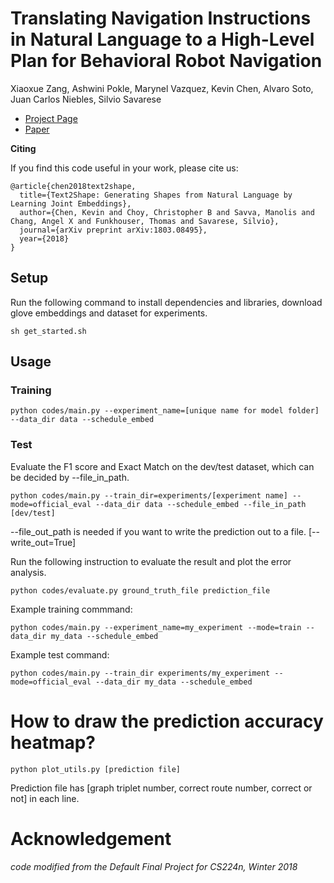 # Translating Navigation Instructions in Natural Language to a High-Level Plan for Behavioral Robot Navigation

Xiaoxue Zang, Ashwini Pokle, Marynel Vazquez, Kevin Chen, Alvaro Soto, Juan Carlos Niebles, Silvio Savarese
* [Project Page]()
* [Paper]()


**Citing**

If you find this code useful in your work, please cite us:

```
@article{chen2018text2shape,
  title={Text2Shape: Generating Shapes from Natural Language by Learning Joint Embeddings},
  author={Chen, Kevin and Choy, Christopher B and Savva, Manolis and Chang, Angel X and Funkhouser, Thomas and Savarese, Silvio},
  journal={arXiv preprint arXiv:1803.08495},
  year={2018}
}
```
## Setup
Run the following command to install dependencies and libraries, download glove embeddings and dataset for experiments.
``` shell
sh get_started.sh
```
## Usage

### Training

``` shell
python codes/main.py --experiment_name=[unique name for model folder] --data_dir data --schedule_embed
```

### Test
Evaluate the F1 score and Exact Match on the dev/test dataset, which can be decided by --file_in_path.

``` shell
python codes/main.py --train_dir=experiments/[experiment name] --mode=official_eval --data_dir data --schedule_embed --file_in_path [dev/test]
```

--file_out_path is needed if you want to write the prediction out to a file. \[--write_out=True\]

Run the following instruction to evaluate the result and plot the error analysis.
```
python codes/evaluate.py ground_truth_file prediction_file
```

Example training commmand:
```
python codes/main.py --experiment_name=my_experiment --mode=train --data_dir my_data --schedule_embed
```

Example test command:
```
python codes/main.py --train_dir experiments/my_experiment --mode=official_eval --data_dir my_data --schedule_embed
```


# How to draw the prediction accuracy heatmap?
``` shell
python plot_utils.py [prediction file]
```
Prediction file has [graph triplet number, correct route number, correct or not] in each line.

# Acknowledgement
*code modified from the Default Final Project for CS224n, Winter 2018*
